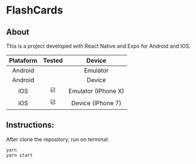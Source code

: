 # FlashCards
## About

This is a project developed with React Native and Expo for Android and IOS.

|      Plataform    |       Tested             |        Device       | 
|:-----------------:|:------------------------:|:-------------------:|
| Android           |                          | Emulator            |
| Android           |                          | Device              |
| iOS               | :ballot_box_with_check:  | Emulator (IPhone X) |  
| iOS               | :ballot_box_with_check:  | Device (IPhone 7)   |                 


## Instructions:
After clone the repository, run on terminal:
```
yarn
yarn start
```
